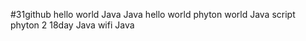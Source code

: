 #31github
hello world 
Java 
Java hello world 
phyton world 
Java script 
phyton 2
18day 
Java 
wifi Java 
